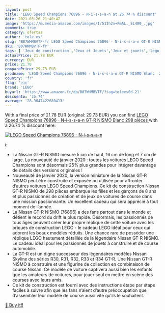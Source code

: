 ```yaml
---
layout: post
title: 'LEGO Speed Champions 76896 - N-i-s-s-a-n at 26.74 % discount'
date: 2021-03-26 21:40:47
image: 'https://m.media-amazon.com/images/I/51Ih2n+FmAL._SL400_.jpg'
comments: true
category: ofertas
author: 'tole.es'
slug: 'B07WHMBVTF-fr LEGO Speed Champions 76896 - N-i-s-s-a-n GT-R NISMO Blanc...'
sku: 'B07WHMBVTF-fr'
tags: [ 'Jeux de construction','Jeux et Jouets','Jeux et jouets','lego', ]
actualPrice: 21.78 EUR
currency: EUR
price: 21.78
comparePrice: 29.73 EUR
prodname: 'LEGO Speed Champions 76896 - N-i-s-s-a-n GT-R NISMO Blanc  298 pièces '
country: 'fr'
flag: '🇫🇷'
brand: 'LEGO'
buyurl: 'https://www.amazon.fr/dp/B07WHMBVTF/?tag=tolees0d-21'
descuento: '26.74'
average: '28.9647422680413'
---
```


With a final price of 21.78 EUR (original: 29.73 EUR) you can find [LEGO Speed Champions 76896 - N-i-s-s-a-n GT-R NISMO Blanc  298 pièces ](https://www.amazon.fr/dp/B07WHMBVTF/?tag=tolees0d-21) with a  26.74 % discount here:

[![LEGO Speed Champions 76896 - N-i-s-s-a-n](https://m.media-amazon.com/images/I/51Ih2n+FmAL._SL400_.jpg)](https://www.amazon.fr/dp/B07WHMBVTF/?tag=tolees0d-21)

ℹ️:

- La Nissan GT-R NISMO mesure 5 cm de haut, 16 cm de long et 7 cm de large. La nouveauté de janvier 2020 : toutes les voitures LEGO Speed Champions sont désormais 25% plus grandes pour intégrer davantage de détails des versions originales !
- Nouveauté de janvier 2020, la version miniature de la Nissan GT-R NISMO peut être construite et exposée ou utilisée pour affronter d’autres voitures LEGO Speed Champions. Ce kit de construction Nissan GT-R NISMO de 298 pièces embarque les filles et les garçons de 8 ans et plus passionnés de création et de jeux de voitures de course dans une mission passionnante. Un excellent cadeau qui sera apprécié à tout moment de l’année.
- La Nissan GT-R NISMO (76896) a des fans partout dans le monde et détient le record du drift le plus rapide. Désormais, les passionnés de tous âges peuvent créer leur propre réplique de cette voiture avec les briques de construction LEGO - le cadeau LEGO idéal pour ceux qui adorent les beaux modèles réduits. Une chance rare de posséder une réplique LEGO hautement détaillée de la légendaire Nissan GT-R NISMO. Le cadeau idéal pour les passionnés de jouets à construire et de course automobile.
- La GT-R est un digne successeur des légendaires modèles Nissan Skyline des séries R30, R31, R32, R33 et R34 GT-R. Une Nissan GT-R NISMO à construire et une figurine de collection en combinaison de course Nissan. Ce modèle de voiture captivera aussi bien les enfants que les amateurs de voitures, pour jouer seul en mettre en scène des courses avec leurs amis.
- Ce kit de construction est fourni avec des instructions étape par étape faciles à suivre afin que les fans n’aient d’autre préoccupation que d’assembler leur modèle de course aussi vite qu’ils le souhaitent.

[🛒 Buy it!!](https://www.amazon.fr/dp/B07WHMBVTF/?tag=tolees0d-21)
